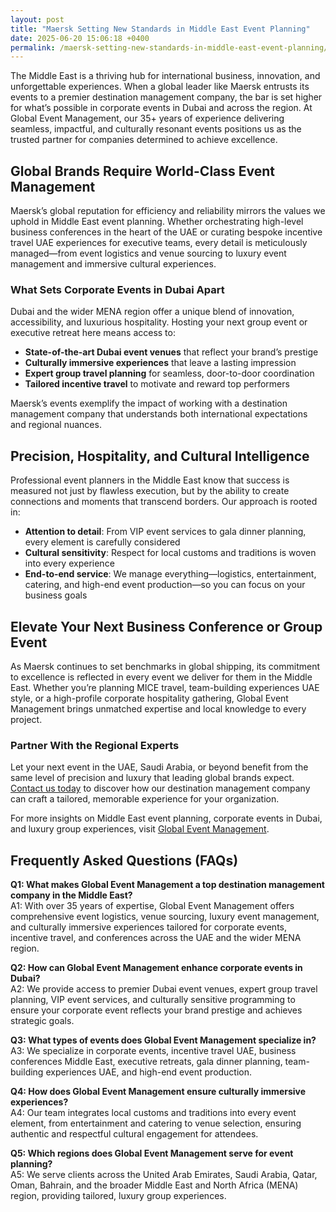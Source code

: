 ```yaml
---
layout: post
title: "Maersk Setting New Standards in Middle East Event Planning"
date: 2025-06-20 15:06:18 +0400
permalink: /maersk-setting-new-standards-in-middle-east-event-planning/
---
```

The Middle East is a thriving hub for international business, innovation, and unforgettable experiences. When a global leader like Maersk entrusts its events to a premier destination management company, the bar is set higher for what’s possible in corporate events in Dubai and across the region. At Global Event Management, our 35+ years of experience delivering seamless, impactful, and culturally resonant events positions us as the trusted partner for companies determined to achieve excellence.

## Global Brands Require World-Class Event Management

Maersk’s global reputation for efficiency and reliability mirrors the values we uphold in Middle East event planning. Whether orchestrating high-level business conferences in the heart of the UAE or curating bespoke incentive travel UAE experiences for executive teams, every detail is meticulously managed—from event logistics and venue sourcing to luxury event management and immersive cultural experiences.

### What Sets Corporate Events in Dubai Apart

Dubai and the wider MENA region offer a unique blend of innovation, accessibility, and luxurious hospitality. Hosting your next group event or executive retreat here means access to:

- **State-of-the-art Dubai event venues** that reflect your brand’s prestige  
- **Culturally immersive experiences** that leave a lasting impression  
- **Expert group travel planning** for seamless, door-to-door coordination  
- **Tailored incentive travel** to motivate and reward top performers  

Maersk’s events exemplify the impact of working with a destination management company that understands both international expectations and regional nuances.

## Precision, Hospitality, and Cultural Intelligence

Professional event planners in the Middle East know that success is measured not just by flawless execution, but by the ability to create connections and moments that transcend borders. Our approach is rooted in:

- **Attention to detail**: From VIP event services to gala dinner planning, every element is carefully considered  
- **Cultural sensitivity**: Respect for local customs and traditions is woven into every experience  
- **End-to-end service**: We manage everything—logistics, entertainment, catering, and high-end event production—so you can focus on your business goals  

## Elevate Your Next Business Conference or Group Event

As Maersk continues to set benchmarks in global shipping, its commitment to excellence is reflected in every event we deliver for them in the Middle East. Whether you’re planning MICE travel, team-building experiences UAE style, or a high-profile corporate hospitality gathering, Global Event Management brings unmatched expertise and local knowledge to every project.

### Partner With the Regional Experts

Let your next event in the UAE, Saudi Arabia, or beyond benefit from the same level of precision and luxury that leading global brands expect. [Contact us today](https://geventm.com/) to discover how our destination management company can craft a tailored, memorable experience for your organization.

For more insights on Middle East event planning, corporate events in Dubai, and luxury group experiences, visit [Global Event Management](https://geventm.com/).

## Frequently Asked Questions (FAQs)

**Q1: What makes Global Event Management a top destination management company in the Middle East?**  
A1: With over 35 years of expertise, Global Event Management offers comprehensive event logistics, venue sourcing, luxury event management, and culturally immersive experiences tailored for corporate events, incentive travel, and conferences across the UAE and the wider MENA region.

**Q2: How can Global Event Management enhance corporate events in Dubai?**  
A2: We provide access to premier Dubai event venues, expert group travel planning, VIP event services, and culturally sensitive programming to ensure your corporate event reflects your brand prestige and achieves strategic goals.

**Q3: What types of events does Global Event Management specialize in?**  
A3: We specialize in corporate events, incentive travel UAE, business conferences Middle East, executive retreats, gala dinner planning, team-building experiences UAE, and high-end event production.

**Q4: How does Global Event Management ensure culturally immersive experiences?**  
A4: Our team integrates local customs and traditions into every event element, from entertainment and catering to venue selection, ensuring authentic and respectful cultural engagement for attendees.

**Q5: Which regions does Global Event Management serve for event planning?**  
A5: We serve clients across the United Arab Emirates, Saudi Arabia, Qatar, Oman, Bahrain, and the broader Middle East and North Africa (MENA) region, providing tailored, luxury group experiences.

<script type="application/ld+json">
{
  "@context": "https://schema.org",
  "@type": "BlogPosting",
  "headline": "Maersk Setting New Standards in Middle East Event Planning",
  "description": "Discover how Global Event Management leverages over 35 years of expertise in Middle East event planning, delivering exceptional corporate events, incentive travel, and luxury group experiences in Dubai and across the MENA region.",
  "author": {
    "@type": "Person",
    "name": "Global Event Management"
  },
  "publisher": {
    "@type": "Organization",
    "name": "Global Event Management",
    "url": "https://geventm.com/"
  },
  "mainEntityOfPage": {
    "@type": "WebPage",
    "@id": "https://geventm.com/blog/maersk-setting-new-standards-middle-east-event-planning"
  },
  "datePublished": "2024-06-01",
  "dateModified": "2024-06-01",
  "keywords": "Middle East event planning, corporate events in Dubai, destination management company, incentive travel UAE, business conferences Middle East, luxury event management, group travel planning, event logistics, cultural experiences, Dubai corporate hospitality, professional event planner, MICE travel, group event coordination, executive retreats, gala dinner planning, team-building experiences UAE, high-end event production, VIP event services, Dubai event venues, DMC Middle East",
  "articleBody": "The Middle East is a thriving hub for international business, innovation, and unforgettable experiences. When a global leader like Maersk entrusts its events to a premier destination management company, the bar is set higher for what’s possible in corporate events in Dubai and across the region. At Global Event Management, our 35+ years of experience delivering seamless, impactful, and culturally resonant events positions us as the trusted partner for companies determined to achieve excellence.\n\nMaersk’s global reputation for efficiency and reliability mirrors the values we uphold in Middle East event planning. Whether orchestrating high-level business conferences in the heart of the UAE or curating bespoke incentive travel UAE experiences for executive teams, every detail is meticulously managed—from event logistics and venue sourcing to luxury event management and immersive cultural experiences.\n\nDubai and the wider MENA region offer a unique blend of innovation, accessibility, and luxurious hospitality. Hosting your next group event or executive retreat here means access to state-of-the-art Dubai event venues, culturally immersive experiences, expert group travel planning, and tailored incentive travel to motivate and reward top performers.\n\nProfessional event planners in the Middle East know that success is measured not just by flawless execution, but by the ability to create connections and moments that transcend borders. Our approach is rooted in attention to detail, cultural sensitivity, and end-to-end service management.\n\nAs Maersk continues to set benchmarks in global shipping, its commitment to excellence is reflected in every event we deliver for them in the Middle East. Whether you’re planning MICE travel, team-building experiences UAE style, or a high-profile corporate hospitality gathering, Global Event Management brings unmatched expertise and local knowledge to every project.\n\nLet your next event in the UAE, Saudi Arabia, or beyond benefit from the same level of precision and luxury that leading global brands expect."
}
</script>

<script type="application/ld+json">
{
  "@context": "https://schema.org",
  "@type": "FAQPage",
  "mainEntity": [
    {
      "@type": "Question",
      "name": "What makes Global Event Management a top destination management company in the Middle East?",
      "acceptedAnswer": {
        "@type": "Answer",
        "text": "With over 35 years of expertise, Global Event Management offers comprehensive event logistics, venue sourcing, luxury event management, and culturally immersive experiences tailored for corporate events, incentive travel, and conferences across the UAE and the wider MENA region."
      }
    },
    {
      "@type": "Question",
      "name": "How can Global Event Management enhance corporate events in Dubai?",
      "acceptedAnswer": {
        "@type": "Answer",
        "text": "We provide access to premier Dubai event venues, expert group travel planning, VIP event services, and culturally sensitive programming to ensure your corporate event reflects your brand prestige and achieves strategic goals."
      }
    },
    {
      "@type": "Question",
      "name": "What types of events does Global Event Management specialize in?",
      "acceptedAnswer": {
        "@type": "Answer",
        "text": "We specialize in corporate events, incentive travel UAE, business conferences Middle East, executive retreats, gala dinner planning, team-building experiences UAE, and high-end event production."
      }
    },
    {
      "@type": "Question",
      "name": "How does Global Event Management ensure culturally immersive experiences?",
      "acceptedAnswer": {
        "@type": "Answer",
        "text": "Our team integrates local customs and traditions into every event element, from entertainment and catering to venue selection, ensuring authentic and respectful cultural engagement for attendees."
      }
    },
    {
      "@type": "Question",
      "name": "Which regions does Global Event Management serve for event planning?",
      "acceptedAnswer": {
        "@type": "Answer",
        "text": "We serve clients across the United Arab Emirates, Saudi Arabia, Qatar, Oman, Bahrain, and the broader Middle East and North Africa (MENA) region, providing tailored, luxury group experiences."
      }
    }
  ]
}
</script>